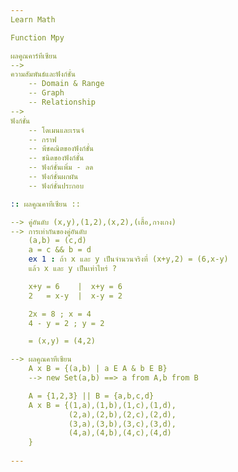 ```yaml
---
Learn Math 

Function Mpy

ผลคูณคาร์ทีเซียน
-->
ความสัมพันธ์และฟังก์ชั่น
    -- Domain & Range
    -- Graph
    -- Relationship
-->
ฟังก์ชั่น
    -- โดเมนและเรนจ์
    -- กราฟ
    -- พีชคณิตของฟังก์ชั่น
    -- ชนิดของฟังก์ชั่น
    -- ฟังก์ชั่นเพิ่ม - ลด
    -- ฟังก์ชั่นผกผัน
    -- ฟังก์ชั่นประกอบ

:: ผลคูณคาทีเซียน ::

--> คู่อันดับ (x,y),(1,2),(x,2),(เสื้อ,กางเกง)
--> การเท่ากันของคู่อันดับ
    (a,b) = (c,d) 
    a = c && b = d
    ex 1 : ถ้า x และ y เป็นจำนวนจริงที่ (x+y,2) = (6,x-y)
    แล้ว x และ y เป็นเท่าไหร่ ? 

    x+y = 6    |  x+y = 6
    2   = x-y  |  x-y = 2 

    2x = 8 ; x = 4
    4 - y = 2 ; y = 2 

    = (x,y) = (4,2) 

--> ผลคูณคาทีเซียน
    A x B = {(a,b) | a E A & b E B}
    --> new Set(a,b) ==> a from A,b from B

    A = {1,2,3} || B = {a,b,c,d}
    A x B = {(1,a),(1,b),(1,c),(1,d),
             (2,a),(2,b),(2,c),(2,d),
             (3,a),(3,b),(3,c),(3,d),
             (4,a),(4,b),(4,c),(4,d)    
    }
    
---
```

